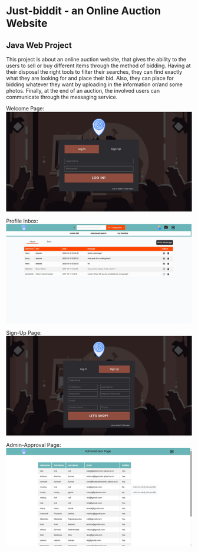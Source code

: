 # Just-biddit - an Online Auction Website

## Java Web Project

This project is about an online auction website, that gives the ability to the users to sell or buy different items through the method of bidding. Having at their disposal the right tools to filter their searches, they can find exactly what they are looking for and place their bid. Also, they can place for bidding whatever they want by uploading in the information or/and some photos. Finally, at the end of an auction, the involved users can communicate through the messaging service.


Welcome Page:
![Alt text](https://github.com/Hritik003/Just-Biddit-/blob/main/login_page.jpg "Welcome Page Preview")  

Profile Inbox:
![Alt text](https://github.com/Hritik003/Just-Biddit-/blob/main/profile_inbox.jpg "Inbox")  

Sign-Up Page:
![Alt text](https://github.com/Hritik003/Just-Biddit-/blob/main/sign_up_page.jpg "Sign-up Page Preview")  

Admin-Approval Page:
![Alt text](https://github.com/Hritik003/Just-Biddit-/blob/main/admin_approval_page.jpg "Approval Page Preview")
